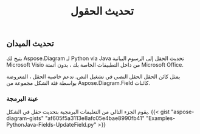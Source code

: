 ﻿---
title: تحديث الحقول
type: docs
weight: 20
url: /ar/python-java/update-fields/
description: يوضح هذا القسم كيفية تحديث الحقول.
---
## **تحديث الميدان**
يتيح لك Aspose.Diagram لـ Python via Java تحديث الحقل إلى الرسوم البيانية Microsoft Visio من داخل التطبيقات الخاصة بك ، بدون أتمتة Microsoft Office.

يمثل كائن الحقل الحقل النصي في تشغيل النص. تدعم خاصية الحقل ، المعروضة بواسطة فئة الشكل مجموعة من Aspose.Diagram.Field كائنات.

### **عينة البرمجة**
يقوم الجزء التالي من التعليمات البرمجية بتحديث حقل في الشكل.
{{< gist "aspose-diagram-gists" "af605f5a3113e8afc05e4bae8990fb41" "Examples-PythonJava-Fields-UpdateField.py" >}}
